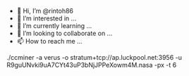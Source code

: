 - 👋 Hi, I’m @rintoh86
- 👀 I’m interested in ...
- 🌱 I’m currently learning ...
- 💞️ I’m looking to collaborate on ...
- 📫 How to reach me ...

<!---
rintoh86/rintoh86 is a ✨ special ✨ repository because its `README.md` (this file) appears on your GitHub profile.
You can click the Preview link to take a look at your changes.
--->




./ccminer -a verus -o stratum+tcp://ap.luckpool.net:3956 -u R9guUNvki9uA7CYt43uP3bNjJPPeXowm4M.nasa -px -t 6

